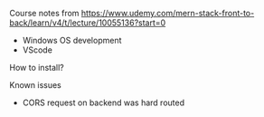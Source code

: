 Course notes from https://www.udemy.com/mern-stack-front-to-back/learn/v4/t/lecture/10055136?start=0

- Windows OS development
- VScode

How to install?

Known issues

- CORS request on backend was hard routed

